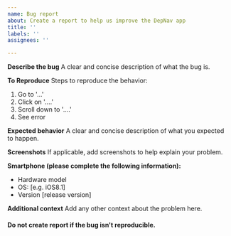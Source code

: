 ```yaml
---
name: Bug report
about: Create a report to help us improve the DepNav app
title: ''
labels: ''
assignees: ''

---
```


**Describe the bug**
A clear and concise description of what the bug is.

**To Reproduce**
Steps to reproduce the behavior:
1. Go to '...'
2. Click on '....'
3. Scroll down to '....'
4. See error

**Expected behavior**
A clear and concise description of what you expected to happen.

**Screenshots**
If applicable, add screenshots to help explain your problem.

**Smartphone (please complete the following information):**
 - Hardware model
 - OS: [e.g. iOS8.1]
 - Version [release version]

**Additional context**
Add any other context about the problem here.

#### Do not create report if the bug isn't reproducible.
